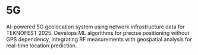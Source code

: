 # 5G
AI-powered 5G geolocation system using network infrastructure data for TEKNOFEST 2025. Develops ML algorithms for precise positioning without GPS dependency, integrating RF measurements with geospatial analysis for real-time location prediction.
